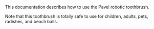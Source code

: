 This documentation describes how to use the Pavel robotic toothbrush.

Note that this toothbrush is totally safe to use for children, adults, pets, radishes, and beach balls.
